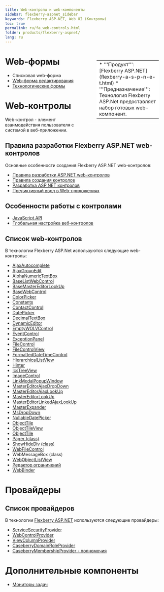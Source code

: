 ```yaml
---
title: Web-контролы и web-компоненты
sidebar: flexberry-aspnet_sidebar
keywords: Flexberry ASP-NET, Web UI (Контролы)
toc: true
permalink: ru/fa_web-controls.html
folder: products/flexberry-aspnet/
lang: ru
---
```


<div style="margin:5px; padding-left:28px; float:right; width:40%; outline:1px solid white;">
<br>
<table border="0" width="100%" bgcolor="#6495ED">
<tbody><tr><td bgcolor="#FFFFFF">
* '''Продукт''': [Flexberry ASP.NET](flexberry-a-s-p-n-e-t.html)
* '''Предназначение''': Технология Flexberry ASP.Net предоставляет набор готовых web-компонент.
</td>
</tr></tbody></table></a>
</div>

# Web-формы
* Списковая web-форма
* [Web-форма редактирования](flexberry-asp-net-edit-form.html)
* [Технологические формы](tech-forms-web.html)

# Web-контролы
Web-контрол - элемент взаимодействия пользователя с системой в веб-приложении.

## Правила разработки Flexberry ASP.NET web-контролов
Основные особенности создания Flexberry ASP.NET web-контролов:
* [Правила разработки ASP.NET web-контролов](asp-net-control-mastering-rules.html)
* [Правила создания контролов](control-authoring-rules.html)
* [Разработка ASP.NET контролов](developing-asp-net-controls.html)
* [Предиктивный ввод в Web-приложениях](predict-input-web.html)


## Особенности работы с контролами
* [JavaScript API](java-script-a-p-i.html)
* [Глобальная настройка веб-контролов](init-control-settings-delegate.html)

## Список web-контролов
В технологии Flexberry ASP.Net используются следующие web-контролы:
* [AjaxAutocomplete](ajax-autocomplete.html)
* [AjaxGroupEdit](ajax-group-edit.html)
* [AlphaNumericTextBox](alpha-numeric-text-box.html)
* [BaseListWebControl](base-list-web-control.html)
* [BaseMasterEditorLookUp](base-master-editor-look-up.html)
* [BaseWebControl](base-web-control.html)
* [ColorPicker](color-picker.html)
* [Constants](constants.html)
* [ContactControl](contact-control.html)
* [DatePicker](date-picker.html)
* [DecimalTextBox](decimal-text-box.html)
* [DynamicEditor](dynamic-editor.html)
* [EmptyWOLVControl](w-o-l-v-load-data-and-empty-control.html)
* [EventControl](event-control.html)
* [ExceptionPanel](exception-panel.html)
* [FileControl](file-control-web.html)
* [FileControlView](file-control-view.html)
* [FormattedDateTimeControl](formatted-date-time-control.html)
* [HierarchicalListView](hierarchical-list-view.html)
* [Hinter](hinter.html)
* [IcsTreeView](ics-tree-view.html)
* [ImageControl](image-control.html)
* [LinkModalPopupWindow](link-modal-popup-window.html)
* [MasterEditorAjaxDropDown](master-editor-ajax-drop-down.html)
* [MasterEditorAjaxLookUp](master-editor-ajax-look-up.html)
* [MasterEditorLookUp](master-editor-look-up.html) 
* [MasterEditorLinkedAjaxLookUp](master-editor-linked-ajax-look-up.html)
* [MasterExpander](ajax-controls--master-expander.html)
* [MsDropDown](ms-drop-down.html)
* [NullableDatePicker](nullable-date-picker.html)
* [ObjectTile](ajax-controls--object-tile.html)
* [ObjectTileView](ajax-controls--object-tile-view.html)
* [ObjectTile](ajax-controls--object-tile.html)
* [Pager (class)](pager.html)
* [ShowHideDiv (class)](show-hide-div.html)
* [WebFileControl](web-file-control_Description.html)
* WebMessageBox (class)
* [WebObjectListView](web-object-list-view.html)
* [Редактор ограничений](fa_advanced-limit-editor.html)
* [WebBinder](web-binder.html)

# Провайдеры
## Список провайдеров
В технологии [Flexberry ASP.NET](flexberry-a-s-p-n-e-t.html) используются следующие провайдеры:
* [ServiceSecurityProvider](service-security-provider.html)
* [WebControlProvider](web-control-provider.html)
* [ViewColumnProvider](view-column-provider.html)
* [CaseberryDomainRoleProvider](Flexberry-domain-role-provider.html)
* [CaseberryMembershipProvider - полномочия](Flexberry-membership-provider.html)

# Дополнительные компоненты
* [Мониторы задач](monitor-tasks--Flexberry--web.html)
